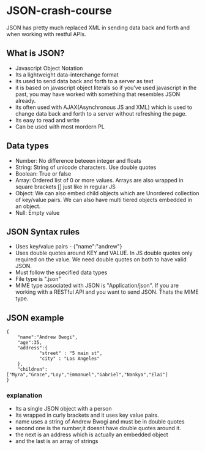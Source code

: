 # JSON-crash-course
 
JSON has pretty much replaced XML in sending data back and forth and when working with restful APIs.
## What is JSON?
- Javascript Object Notation
- Its a lightweight data-interchange format
- its used to send data back and forth to a server as text
- it is based on javascript object literals so if you've used javascript in the past, you may have worked with something that resembles JSON already.
- its often used with AJAX(Asynchronous JS and XML) which is used to change data back and forth to a server without refreshing the page.
- Its easy to read and write 
- Can be used with most mordern PL

## Data types
- Number: No difference beteeen integer and floats
- String: String of unicode characters. Use double quotes
- Boolean: True or false
- Array: Ordered list of 0 or more values. Arrays are also wrapped in square brackets [] just like in regular JS
- Object: We can also embed child objects which are Unordered collection of key/value pairs. We can also have multi tiered objects embedded in an object.
- Null: Empty value 
## JSON Syntax rules
- Uses key/value pairs - {"name":"andrew"}
- Uses double quotes around KEY and VALUE. In JS double quotes only required on the value. We need double quotes on both to have valid JSON.
- Must follow the specified data types
- File type is ".json"
- MIME type associated with JSON is "Application/json". If you are working with a RESTful API and you want to send JSON. Thats the MIME type. 

## JSON example
```
{
    "name":"Andrew Bwogi",
    "age":35,
    "address":{
            "street" : "5 main st",
            "city" : "Los Angeles"
    },
    "children":["Myra","Grace","Loy","Emmanuel","Gabriel","Nankya","Elai"]
}
```
### explanation
- Its a single JSON object with a person
- Its wrapped in curly brackets and it uses key value pairs.
- name uses a string of Andrew Bwogi and must be in double quotes
- second one is the number,it doesnt have double quotes around it.
- the next is an address which is actually an embedded object
- and the last is an array of strings
